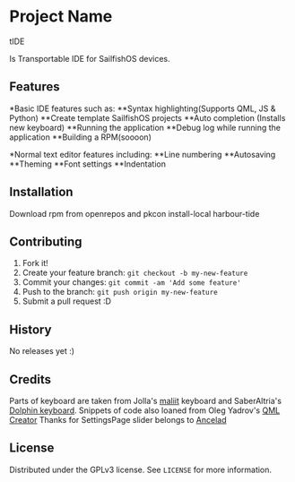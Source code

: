  
# Project Name

tIDE

Is Transportable IDE for SailfishOS devices.

## Features

*Basic IDE features such as:
**Syntax highlighting(Supports QML, JS & Python)
**Create template SailfishOS projects
**Auto completion (Installs new keyboard)
**Running the application
**Debug log while running the application
**Building a RPM(soooon)

*Normal text editor features including:
**Line numbering
**Autosaving
**Theming
**Font settings
**Indentation

## Installation

Download rpm from openrepos and pkcon install-local harbour-tide

## Contributing

1. Fork it!
2. Create your feature branch: `git checkout -b my-new-feature`
3. Commit your changes: `git commit -am 'Add some feature'`
4. Push to the branch: `git push origin my-new-feature`
5. Submit a pull request :D

## History

No releases yet :)

## Credits

Parts of keyboard are taken from Jolla's [maliit](https://github.com/maliit) keyboard and SaberAltria's [Dolphin keyboard](https://github.com/SaberAltria/harbour-dolphin-keyboard). 
Snippets of code also loaned from Oleg Yadrov's [QML Creator](https://github.com/olegyadrov/qmlcreator)
Thanks for SettingsPage slider belongs to [Ancelad](https://github.com/Ancelad)

## License

Distributed under the GPLv3 license. See ``LICENSE`` for more information.
